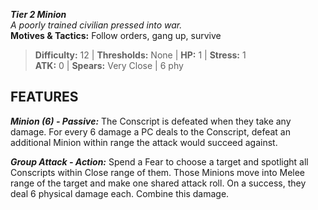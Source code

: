 ***Tier 2 Minion***  
*A poorly trained civilian pressed into war.*  
**Motives & Tactics:** Follow orders, gang up, survive

> **Difficulty:** 12 | **Thresholds:** None | **HP:** 1 | **Stress:** 1  
> **ATK:** 0 | **Spears:** Very Close | 6 phy  

## FEATURES

***Minion (6) - Passive:*** The Conscript is defeated when they take any damage. For every 6 damage a PC deals to the Conscript, defeat an additional Minion within range the attack would succeed against.

***Group Attack - Action:*** Spend a Fear to choose a target and spotlight all Conscripts within Close range of them. Those Minions move into Melee range of the target and make one shared attack roll. On a success, they deal 6 physical damage each. Combine this damage.
